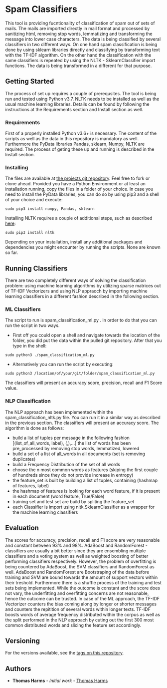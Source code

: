 # Spam Classifiers

This tool is providing fucntionality of classification of spam out of sets of mails. The mails are imported directly in mail format and processed by sanitizing html, removing stop words, lemmatizing and transforming the message into lower case characters. The data is being classified by several classifiers in two different ways. On one hand spam classification is being done by using sklearn libraries directly and classifying by transforming text with the TF-IDF algorithm. On the other hand the classification with the same classifiers is repeated by using the NLTK - SklearnClassifier import functions. The data is being transformed in a different for that purpose.

## Getting Started

The process of set up requires a couple of prerequsites. The tool is being run and tested using Python v3.7. NLTK needs to be installed as well as the usual machine learning libraries. Details can be found by following the instructions at the Requirements section and Install section as well.

### Requirements

First of a properly installed Python v3.6+ is necessary. The content of the scripts as well as the data in this repository is mandatory as well. Furthermore the PyData libraries Pandas, sklearn, Numpy, NLTK are required. The process of geting these up and running is described in the Install section.

### Installing

The files are available at [the projects git repository](https://github.com/thomasharms/1a1testtool.git). Feel free to fork or clone ahead. Provided you have a Python Environment or at least an installation running, copy the files in a folder of your choice.
In case you need to install the PyData libraries, you can do so by using pip3 and a shell of your choice and execute:
```
sudo pip3 install numpy, Pandas, sklearn
```
Installing NLTK requires a couple of additional steps, such as described [here](https://www.nltk.org/install.html):
```
sudo pip3 install nltk
```
Depending on your installation, install any additional packages and dependencies you might encounter by running the scripts. None are known so far.

## Running Classifiers

There are two completely different ways of solving the classification problem: using machine learning algorithms by utilizing sparse matrices out of TF-IDF Vectorizers and using NLP appraoch by importing machine learning classifiers in a different fashion described in the following section.

### ML Classifiers

The script to run is spam_classification_ml.py . In order to do that you can run the script in two ways.
* First off you could open a shell and navigate towards the location of the folder, you did put the data within the pulled git repository. After that you type in the shell:
```
sudo python3 ./spam_classification_ml.py
```
* Alternatively you can run the script by executing:
```
sudo python3 /location/of/your/git/folder/spam_classification_ml.py
```
The classifiers will present an accuracy score, precision, recall and F1 Score value.

### NLP Classification

The NLP approach has been implemented within the spam_classification_nltk.py file. You can run it in a similar way as described in the previous section. The classifiers will present an accuracy score.
The algorithm is done as follows:
* build a list of tuples per message in the following fashion [(list_of_all_words, label), (,),...]
    the list of words has been pre_processed by removing stop words, lemmatized, lowered
* build a set of a list of all_words in all documents (set is removing duplicates)
* build a Frequency Distribution of the set of all words
* choose the n most common words as features (skiping the first couple of hundreds since they do not provide increase in entropy)
* the feature_set is built by building a list of tuples, containing (hashmap of features, label)
* the hashmap of features is looking for each word feature, if it is present in each document (word feature, True/False)
* training set and test set are build by spliting the feature_set
* each Classifier is import using nltk.SklearnClassifier as a wrapper for the machine learning classifiers

## Evaluation

The scores for accuracy, precision, recall and F1 score are very reasonable and constant between 93% and 98%. AdaBoost and RandomForest -classifiers are usually a bit better since they are ensembling multiple classifiers and a voting system as well as weighted boosting of better performing classifiers respectively. However, the problem of overfitting is being countered by AdaBoost, the SVM classifiers and RandomForest as well. AdaBoost and RandomForest are Bootstraping of the data before training and SVM are bound towards the amount of support vectors within their treshold. Furthermore there is a shuffle process of the training and test sets being implemented. While the outcome is constant and the score does not vary, the underfitting and overfitting concerns are not reasonable, hence the outcome can be trusted.
In case of the ML approach, the TF-IDF Vectorizer counters the bias coming along by longer or shorter messages and counters the repitition of several words within longer texts. TF-IDF boosts words of average frequency distributed within the corpus as well as the split performed in the NLP approach by cuting out the first 300 most common distributed words and slicing the feature set accordingly.

## Versioning

For the versions available, see the [tags on this repository](https://github.com/thomasharms/1a1testtool/tags). 

## Authors

* **Thomas Harms** - *Initial work* - [Thomas Harms](https://github.com/thomasharms)
